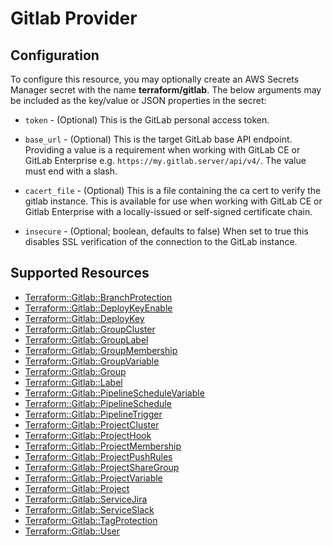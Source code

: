 # Gitlab Provider

## Configuration

To configure this resource, you may optionally create an AWS Secrets Manager secret with the name **terraform/gitlab**. The below arguments may be included as the key/value or JSON properties in the secret:

* `token` - (Optional) This is the GitLab personal access token.

* `base_url` - (Optional) This is the target GitLab base API endpoint. Providing a value is a
  requirement when working with GitLab CE or GitLab Enterprise e.g. `https://my.gitlab.server/api/v4/`.
  The value must end with a slash.

* `cacert_file` - (Optional) This is a file containing the ca cert to verify the gitlab instance.  This is available
  for use when working with GitLab CE or Gitlab Enterprise with a locally-issued or self-signed certificate chain.

* `insecure` - (Optional; boolean, defaults to false) When set to true this disables SSL verification of the connection to the
  GitLab instance.


## Supported Resources

* [Terraform::Gitlab::BranchProtection](../resources/gitlab/Terraform-Gitlab-BranchProtection/docs/README.md)
* [Terraform::Gitlab::DeployKeyEnable](../resources/gitlab/Terraform-Gitlab-DeployKeyEnable/docs/README.md)
* [Terraform::Gitlab::DeployKey](../resources/gitlab/Terraform-Gitlab-DeployKey/docs/README.md)
* [Terraform::Gitlab::GroupCluster](../resources/gitlab/Terraform-Gitlab-GroupCluster/docs/README.md)
* [Terraform::Gitlab::GroupLabel](../resources/gitlab/Terraform-Gitlab-GroupLabel/docs/README.md)
* [Terraform::Gitlab::GroupMembership](../resources/gitlab/Terraform-Gitlab-GroupMembership/docs/README.md)
* [Terraform::Gitlab::GroupVariable](../resources/gitlab/Terraform-Gitlab-GroupVariable/docs/README.md)
* [Terraform::Gitlab::Group](../resources/gitlab/Terraform-Gitlab-Group/docs/README.md)
* [Terraform::Gitlab::Label](../resources/gitlab/Terraform-Gitlab-Label/docs/README.md)
* [Terraform::Gitlab::PipelineScheduleVariable](../resources/gitlab/Terraform-Gitlab-PipelineScheduleVariable/docs/README.md)
* [Terraform::Gitlab::PipelineSchedule](../resources/gitlab/Terraform-Gitlab-PipelineSchedule/docs/README.md)
* [Terraform::Gitlab::PipelineTrigger](../resources/gitlab/Terraform-Gitlab-PipelineTrigger/docs/README.md)
* [Terraform::Gitlab::ProjectCluster](../resources/gitlab/Terraform-Gitlab-ProjectCluster/docs/README.md)
* [Terraform::Gitlab::ProjectHook](../resources/gitlab/Terraform-Gitlab-ProjectHook/docs/README.md)
* [Terraform::Gitlab::ProjectMembership](../resources/gitlab/Terraform-Gitlab-ProjectMembership/docs/README.md)
* [Terraform::Gitlab::ProjectPushRules](../resources/gitlab/Terraform-Gitlab-ProjectPushRules/docs/README.md)
* [Terraform::Gitlab::ProjectShareGroup](../resources/gitlab/Terraform-Gitlab-ProjectShareGroup/docs/README.md)
* [Terraform::Gitlab::ProjectVariable](../resources/gitlab/Terraform-Gitlab-ProjectVariable/docs/README.md)
* [Terraform::Gitlab::Project](../resources/gitlab/Terraform-Gitlab-Project/docs/README.md)
* [Terraform::Gitlab::ServiceJira](../resources/gitlab/Terraform-Gitlab-ServiceJira/docs/README.md)
* [Terraform::Gitlab::ServiceSlack](../resources/gitlab/Terraform-Gitlab-ServiceSlack/docs/README.md)
* [Terraform::Gitlab::TagProtection](../resources/gitlab/Terraform-Gitlab-TagProtection/docs/README.md)
* [Terraform::Gitlab::User](../resources/gitlab/Terraform-Gitlab-User/docs/README.md)